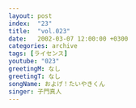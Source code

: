 ```yaml
---
layout: post
index:  "23"
title:  "vol.023"
date:   2002-03-07 12:00:00 +0300
categories: archive
tags: [ライセンス]
youtube: "023"
greetingM: なし
greetingT: なし
songName: およげ！たいやきくん
singer: 子門真人
---
```

